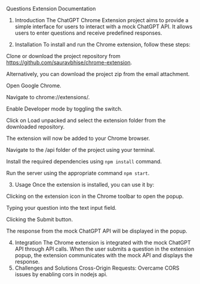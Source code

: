 Questions Extension Documentation

1. Introduction
   The ChatGPT Chrome Extension project aims to provide a simple interface for users to interact with a mock ChatGPT API. It allows users to enter questions and receive predefined responses.

2. Installation
   To install and run the Chrome extension, follow these steps:

Clone or download the project repository from https://github.com/sauravbhise/chrome-extension.

Alternatively, you can download the project zip from the email attachment.

Open Google Chrome.

Navigate to chrome://extensions/.

Enable Developer mode by toggling the switch.

Click on Load unpacked and select the extension folder from the downloaded repository.

The extension will now be added to your Chrome browser.

Navigate to the /api folder of the project using your terminal.

Install the required dependencies using `npm install` command.

Run the server using the appropriate command `npm start`.

3. Usage
   Once the extension is installed, you can use it by:

Clicking on the extension icon in the Chrome toolbar to open the popup.

Typing your question into the text input field.

Clicking the Submit button.

The response from the mock ChatGPT API will be displayed in the popup.

4. Integration
   The Chrome extension is integrated with the mock ChatGPT API through API calls. When the user submits a question in the extension popup, the extension communicates with the mock API and displays the response.
5. Challenges and Solutions
   Cross-Origin Requests: Overcame CORS issues by enabling cors in nodejs api.
